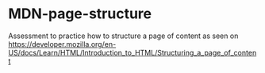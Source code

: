# MDN-page-structure
Assessment to practice how to structure a page of content as seen on https://developer.mozilla.org/en-US/docs/Learn/HTML/Introduction_to_HTML/Structuring_a_page_of_content
